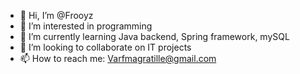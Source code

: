 - 👋 Hi, I’m @Frooyz
- 👀 I’m interested in programming
- 🌱 I’m currently learning Java backend, Spring framework, mySQL
- 💞️ I’m looking to collaborate on IT projects
- 📫 How to reach me: Varfmagratille@gmail.com
<!---
Frooyz/Frooyz is a ✨ special ✨ repository because its `README.md` (this file) appears on your GitHub profile.
You can click the Preview link to take a look at your changes.
--->
